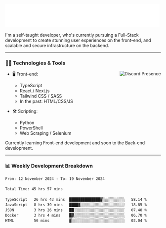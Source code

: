 <img src="assets/wave.svg" alt=":wave:" />

I'm a self-taught developer, who's currently pursuing a Full-Stack development to create stunning user experiences on the front-end, and scalable and secure infrastructure on the backend.

---

### 🧑‍💻 Technologies & Tools

<a href="https://discord.com/users/414304208649453568" target="_blank" rel="nofollow">
   <img src="https://lanyard-profile-readme.vercel.app/api/414304208649453568?idleMessage=Probably%20doing%20something%20else..." alt="Discord Presence" align="right">
</a>

- 🖥️ Front-end:

  - TypeScript
  - React / Next.js
  - Tailwind CSS / SASS
  - In the past: HTML/CSS/JS

- 🛠 Scripting:

  - Python
  - PowerShell
  - Web Scraping / Selenium

Currently learning Front-end development and soon to the Back-end development.

---

### 📊 Weekly Development Breakdown

<!-- ![ccrsxx's GitHub Stats](https://github-readme-stats.vercel.app/api?username=ccrsxx&count_private=true&theme=tokyonight) -->
<!-- ![ccrsxx's Top Langs](https://github-readme-stats.vercel.app/api/top-langs/?username=ccrsxx&hide=lua,java,html&theme=tokyonight) -->

<!--START_SECTION:waka-->

```txt
From: 12 November 2024 - To: 19 November 2024

Total Time: 45 hrs 57 mins

TypeScript   26 hrs 43 mins  ██████████████▓░░░░░░░░░░   58.14 %
JavaScript   8 hrs 39 mins   ████▓░░░░░░░░░░░░░░░░░░░░   18.85 %
JSON         3 hrs 26 mins   ██░░░░░░░░░░░░░░░░░░░░░░░   07.48 %
Docker       3 hrs 4 mins    █▓░░░░░░░░░░░░░░░░░░░░░░░   06.70 %
HTML         56 mins         ▓░░░░░░░░░░░░░░░░░░░░░░░░   02.04 %
```

<!--END_SECTION:waka-->
